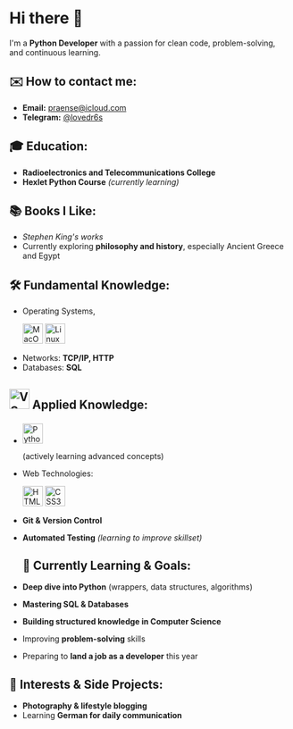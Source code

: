 # Hi there 👋
I'm a **Python Developer** with a passion for clean code, problem-solving, and continuous learning.

## ✉️ How to contact me:
- **Email:** praense@icloud.com
- **Telegram:** [@lovedr6s](https://t.me/lovedr6s)
  
## 🎓 Education:  
- **Radioelectronics and Telecommunications College**  
- **Hexlet Python Course** *(currently learning)*
  
## 📚 Books I Like:
- *Stephen King's works*  
- Currently exploring **philosophy and history**, especially Ancient Greece and Egypt
  
## 🛠 Fundamental Knowledge:  
- Operating Systems, <p align="left"><a href="https://apple.com" target="_blank" rel="noreferrer"><img src="https://raw.githubusercontent.com/danielcranney/readme-generator/main/public/icons/skills/macos-colored.svg" width="36" height="36" alt="MacOS" /></a> <a href="https://www.linux.org" target="_blank" rel="noreferrer"><img src="https://raw.githubusercontent.com/danielcranney/readme-generator/main/public/icons/skills/linux-colored.svg" width="36" height="36" alt="Linux" /></a></p>
- Networks: **TCP/IP, HTTP**  
- Databases: **SQL**
    
## <p align="left"> <a href="https://code.visualstudio.com/" target="_blank" rel="noreferrer"><img src="https://raw.githubusercontent.com/danielcranney/readme-generator/main/public/icons/skills/visualstudiocode.svg" width="36" height="36" alt="VS Code" /></a> Applied Knowledge:  
- <p><a href="https://www.python.org/" target="_blank" rel="noreferrer"><img src="https://raw.githubusercontent.com/danielcranney/readme-generator/main/public/icons/skills/python-colored.svg" width="36" height="36" alt="Python" /></a></p> (actively learning advanced concepts)  
- Web Technologies: <p><a href="https://developer.mozilla.org/en-US/docs/Glossary/HTML5" target="_blank" rel="noreferrer"><img src="https://raw.githubusercontent.com/danielcranney/readme-generator/main/public/icons/skills/html5-colored.svg" width="36" height="36" alt="HTML5" /></a> <a href="https://www.w3.org/TR/CSS/#css" target="_blank" rel="noreferrer"><img src="https://raw.githubusercontent.com/danielcranney/readme-generator/main/public/icons/skills/css3-colored.svg" width="36" height="36" alt="CSS3" /></a></p>
- **Git & Version Control**  
- **Automated Testing** *(learning to improve skillset)* 

  ## 🧠 Currently Learning & Goals:  
- **Deep dive into Python** (wrappers, data structures, algorithms)  
- **Mastering SQL & Databases**  
- **Building structured knowledge in Computer Science**  
- Improving **problem-solving** skills
- Preparing to **land a job as a developer** this year  

  
## 🎥 Interests & Side Projects:  
- **Photography & lifestyle blogging** 
- Learning **German for daily communication**
